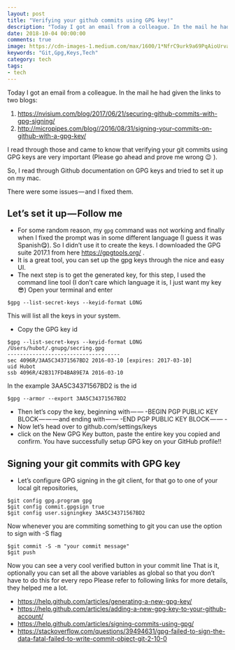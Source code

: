 ```yaml
---
layout: post
title: "Verifying your github commits using GPG key!"
description: "Today I got an email from a colleague. In the mail he had given the links to two blogs:"
date: 2018-10-04 00:00:00
comments: true
image: https://cdn-images-1.medium.com/max/1600/1*NfrC9urk9a69PqAioUrvaw.jpeg
keywords: "Git,Gpg,Keys,Tech"
category: tech
tags:
- tech
---
```

Today I got an email from a colleague. In the mail he had given the links to two blogs:

1. https://nvisium.com/blog/2017/06/21/securing-github-commits-with-gpg-signing/
2. http://micropipes.com/blog//2016/08/31/signing-your-commits-on-github-with-a-gpg-key/

I read through those and came to know that verifying your git commits using GPG keys are very important (Please go ahead and prove me wrong 😉 ).

So, I read through Github documentation on GPG keys and tried to set it up on my mac.

There were some issues — and I fixed them.

## Let’s set it up — Follow me
* For some random reason, my `gpg` command was not working and finally when I fixed the prompt was in some different language (I guess it was Spanish😋). So I didn’t use it to create the keys. I downloaded the GPG suite 2017.1 from here https://gpgtools.org/ .
* It is a great tool, you can set up the gpg keys through the nice and easy UI.
* The next step is to get the generated key, for this step, I used the command line tool (I don’t care which language it is, I just want my key😎) Open your terminal and enter

`$gpg --list-secret-keys --keyid-format LONG`

This will list all the keys in your system.

* Copy the GPG key id

```
$gpg --list-secret-keys --keyid-format LONG
/Users/hubot/.gnupg/secring.gpg
------------------------------------
sec 4096R/3AA5C34371567BD2 2016-03-10 [expires: 2017-03-10]
uid Hubot 
ssb 4096R/42B317FD4BA89E7A 2016-03-10
```
In the example 3AA5C34371567BD2 is the id

`$gpg --armor --export 3AA5C34371567BD2`

* Then let’s copy the key, beginning with — — -BEGIN PGP PUBLIC KEY BLOCK — — — and ending with — — -END PGP PUBLIC KEY BLOCK — — -
* Now let’s head over to github.com/settings/keys
* click on the New GPG Key button, paste the entire key you copied and confirm.
You have successfully setup GPG key on your GitHub profile!!

## Signing your git commits with GPG key

* Let’s configure GPG signing in the git client, for that go to one of your local git repositories,

```
$git config gpg.program gpg
$git config commit.gpgsign true
$git config user.signingkey 3AA5C34371567BD2
```

Now whenever you are commiting something to git you can use the option to sign with -S flag

```
$git commit -S -m "your commit message"
$git push
```

Now you can see a very cool verified button in your commit line
That is it, optionally you can set all the above variables as global so that you don’t have to do this for every repo
Please refer to following links for more details, they helped me a lot.

* https://help.github.com/articles/generating-a-new-gpg-key/
* https://help.github.com/articles/adding-a-new-gpg-key-to-your-github-account/
* https://help.github.com/articles/signing-commits-using-gpg/
* https://stackoverflow.com/questions/39494631/gpg-failed-to-sign-the-data-fatal-failed-to-write-commit-object-git-2-10-0